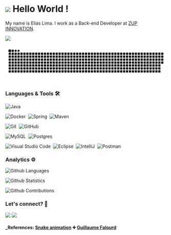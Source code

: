 
<h1><img src="https://emojis.slackmojis.com/emojis/images/1531849430/4246/blob-sunglasses.gif?1531849430" width="30"/> Hello World ! </h1>

My name is Elias Lima. I work as a Back-end Developer at [ZUP INNOVATION](www.zup.com.br).

![](http://estruyf-github.azurewebsites.net/api/VisitorHit?user=Elias-Lima906&repo=Elias-Lima906&countColorcountColor)

![Snake animation](https://github.com/Elias-Lima906/Elias-Lima906/blob/main/svg/github-user-contribution.svg)

### Languages & Tools 🛠

![Java](https://img.shields.io/badge/-Java-05122A?style=flat&logo=Java&logoColor=white)&nbsp;

![Docker](https://img.shields.io/badge/-Docker-05122A?style=flat&logo=docker)&nbsp;
![Spring](https://img.shields.io/badge/-Spring-05122A?style=flat&logo=spring&logoColor=white)&nbsp;
![Maven](https://img.shields.io/badge/-Maven-05122A?style=flat&logo=apache-maven&logoColor=white)&nbsp;

![Git](https://img.shields.io/badge/-Git-05122A?style=flat&logo=git)&nbsp;
![GitHub](https://img.shields.io/badge/-GitHub-05122A?style=flat&logo=github)&nbsp;

![MySQL](https://img.shields.io/badge/-MySQL-05122A?style=flat&logo=mysql&logoColor=white)&nbsp;
![Postgres](https://img.shields.io/badge/-Postgres-05122A?style=flat&logo=postgresql)&nbsp;

![Visual Studio Code](https://img.shields.io/badge/-Visual%20Studio%20Code-05122A?style=flat&logo=visual-studio-code&logoColor=007ACC)&nbsp;
![Eclipse](https://img.shields.io/badge/-Eclipse-05122A?style=flat&logo=eclipse&logoColor=007ACC)&nbsp;
![IntelliJ](https://img.shields.io/badge/-IntelliJ-05122A?style=flat&logo=jetbrains)&nbsp;
![Postman](https://img.shields.io/badge/-Postman-05122A?style=flat&logo=postman)&nbsp;

### Analytics ⚙️

![Github Languages](https://github-readme-stats.vercel.app/api/top-langs/?username=Elias-Lima906&layout=compact&count_private=true)

![Github Statistics](https://github-readme-stats.vercel.app/api/?username=Elias-Lima906&count_private=true&show_icons=true)

![Github Contributions](https://github-readme-streak-stats.herokuapp.com/?user=Elias-Lima906&hide_border=true)

### Let's connect? 🤝

<p align="left">
	<a href="https://www.linkedin.com/in/elias-lima-298373190"><img src="https://img.shields.io/badge/-LinkedIn-0077B5?style=flat&logo=Linkedin&logoColor=white"/></a>
	<a href="https://www.instagram.com/sr.smith906"><img src="https://img.shields.io/badge/-Instagram-E4405F?style=flat&logo=instagram&logoColor=white"/></a>
</p>

#### _References: [Snake animation](https://github.com/Platane/snk) ➕ [Guillaume Falourd](https://dev.to/guifalourd/step-by-step-to-create-a-readme-for-your-github-profile-1i0g) 
